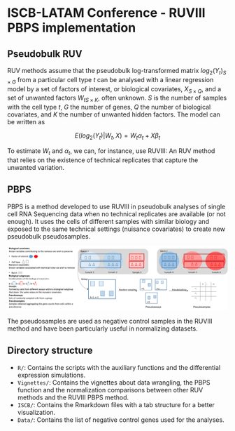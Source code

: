 # ISCB-LATAM Conference - RUVIII PBPS implementation

## Pseudobulk RUV
RUV methods assume that the pseudobulk log-transformed matrix $log_2 (Y_t)_ {S \times G}$ from a particular cell type $t$ can be analysed with a linear regression model by a set of factors of interest, or biological covariates, $X_{S \times Q}$, and a set of unwanted factors ${W_t}_{S\times K}$, often unknown. $S$ is the number of samples with the cell type $t$, $G$ the number of genes, $Q$ the number of biological covariates, and $K$ the number of unwanted hidden factors. The model can be written as

$$E(log_2(Y_t)|W_t, X) = W_t\alpha_t + X\beta_t$$

To estimate $W_t$ and $\alpha_t$, we can, for instance, use RUVIII: An RUV method that relies on the existence of technical replicates that capture the unwanted variation.

## PBPS
PBPS is a method developed to use RUVIII in pseudobulk analyses of single cell RNA Sequencing data when no technical replicates are available (or not enough). It uses the cells of different samples with similar biology and exposed to the same technical settings (nuisance covariates) to create new pseudobulk pseudosamples.
 
![](ISCB/figure-readme/pbpsdesc.png)<!-- -->

The pseudosamples are used as negative control samples in the RUVIII method and have been particularly useful in normalizing datasets.

## Directory structure

+ `R/`: Contains the scripts with the auxiliary functions and the differential expression simulations.
+ `Vignettes/`: Contains the vignettes about data wrangling, the PBPS function and the normalization comparisons between other RUV methods and the RUVIII PBPS method. 
+ `ISCB/`: Contains the Rmarkdown files with a tab structure for a better visualization.
+ `Data/`: Contains the list of negative control genes used for the analyses.

